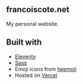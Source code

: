 ## francoiscote.net

My personal website.

## Built with

- [Eleventy](https://11ty.dev/)
- [Sass](https://sass-lang.com/)
- Emoji icons from [twemoji](https://github.com/twitter/twemoji)
- Hosted on [Vercel](https://vercel.com/)
